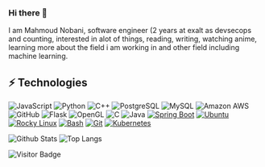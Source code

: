 ### Hi there 👋

I am Mahmoud Nobani, software engineer (2 years at exalt as devsecops and counting, interested in alot of things, reading, writing, watching anime, learning more about the field i am working in and other field including machine learning.
## ⚡ Technologies

![JavaScript](https://img.shields.io/badge/-JavaScript-black?style=flat-square&logo=javascript)
![Python](https://img.shields.io/badge/-Python-black?style=flat-square&logo=Python)
![C++](https://img.shields.io/badge/-C++-00599C?style=flat-square&logo=c)
![PostgreSQL](https://img.shields.io/badge/-PostgreSQL-336791?style=flat-square&logo=postgresql)
![MySQL](https://img.shields.io/badge/-MySQL-black?style=flat-square&logo=mysql)
![Amazon AWS](https://img.shields.io/badge/Amazon%20AWS-232F3E?style=flat-square&logo=amazon-aws)
![GitHub](https://img.shields.io/badge/-GitHub-181717?style=flat-square&logo=github)
![Flask](https://img.shields.io/badge/flask-%23000.svg?style=for-the-badge&logo=flask&logoColor=white)
![OpenGL](https://img.shields.io/badge/OpenGL-%23FFFFFF.svg?style=for-the-badge&logo=opengl)
![C](https://img.shields.io/badge/c-%2300599C.svg?style=for-the-badge&logo=c&logoColor=white)
![Java](https://img.shields.io/badge/java-%23ED8B00.svg?style=for-the-badge&logo=openjdk&logoColor=white)
[![Spring Boot](https://img.shields.io/badge/Spring%20Boot-6DB33F?logo=springboot&logoColor=fff)](#)
[![Ubuntu](https://img.shields.io/badge/Ubuntu-E95420?logo=ubuntu&logoColor=white)](#)
[![Rocky Linux](https://img.shields.io/badge/Rocky%20Linux-10B981?logo=rockylinux&logoColor=fff)](#)
[![Bash](https://img.shields.io/badge/Bash-4EAA25?logo=gnubash&logoColor=fff)](#)
[![Git](https://img.shields.io/badge/Git-F05032?logo=git&logoColor=fff)](#)
[![Kubernetes](https://img.shields.io/badge/Kubernetes-326CE5?logo=kubernetes&logoColor=fff)](#)

![Github Stats](https://github-readme-stats.vercel.app/api?username=MahmoudNobani&count_private=true&show_icons=true&include_all_commits=true)
![Top Langs](https://github-readme-stats.vercel.app/api/top-langs/?username=MahmoudNobani&hide=TeX&layout=compact)

![Visitor Badge](https://visitor-badge.laobi.icu/badge?page_id=MahmoudNobani)
